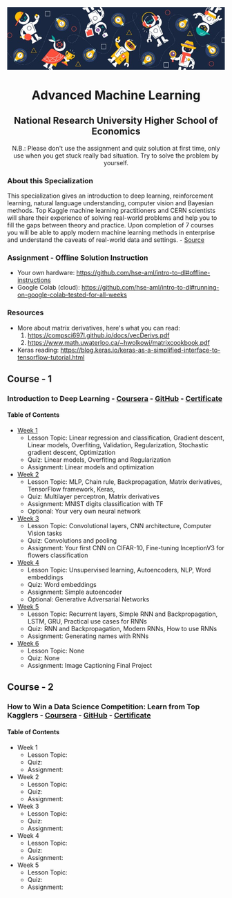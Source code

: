 <div align="center">
    <img src="./background.png">
    <h1>Advanced Machine Learning</h1>
    <h2>National Research University Higher School of Economics</h2>
    <p>N.B.: Please don't use the assignment and quiz solution at first time, only use when you get stuck really bad situation. Try to solve the problem by yourself.</p>
</div>



### About this Specialization
<p>This specialization gives an introduction to deep learning, reinforcement learning, natural language understanding, computer vision and Bayesian methods. Top Kaggle machine learning practitioners and CERN scientists will share their experience of solving real-world problems and help you to fill the gaps between theory and practice. Upon completion of 7 courses you will be able to apply modern machine learning methods in enterprise and understand the caveats of real-world data and settings. - <a href="https://www.coursera.org/specializations/aml">Source</a></p>

### Assignment - Offline Solution Instruction
- Your own hardware: https://github.com/hse-aml/intro-to-dl#offline-instructions
- Google Colab (cloud): https://github.com/hse-aml/intro-to-dl#running-on-google-colab-tested-for-all-weeks

### Resources
- More about matrix derivatives, here's what you can read:
    1. https://compsci697l.github.io/docs/vecDerivs.pdf
    2. https://www.math.uwaterloo.ca/~hwolkowi/matrixcookbook.pdf
- Keras reading: https://blog.keras.io/keras-as-a-simplified-interface-to-tensorflow-tutorial.html


## Course - 1
### Introduction to Deep Learning - [Coursera](https://www.coursera.org/learn/intro-to-deep-learning) - [GitHub](https://github.com/MrinmoiHossain/Advanced-Machine-Learning-Coursera/tree/master/Course_1-Introduction_to_Deep_Learning) - [Certificate]()

#### Table of Contents
* [Week 1](https://github.com/MrinmoiHossain/Advanced-Machine-Learning-Coursera/tree/master/Course_1-Introduction_to_Deep_Learning/Week-1)
    * Lesson Topic: Linear regression and classification, Gradient descent, Linear models, Overfiting, Validation, Regularization, Stochastic gradient descent, Optimization
    * Quiz: Linear models, Overfiting and Regularization
    * Assignment: Linear models and optimization
* [Week 2](https://github.com/MrinmoiHossain/Advanced-Machine-Learning-Coursera/tree/master/Course_1-Introduction_to_Deep_Learning/Week-2)
    * Lesson Topic: MLP, Chain rule, Backpropagation, Matrix derivatives, TensorFlow framework, Keras, 
    * Quiz: Multilayer perceptron, Matrix derivatives
    * Assignment: MNIST digits classification with TF
    * Optional: Your very own neural network
* [Week 3](https://github.com/MrinmoiHossain/Advanced-Machine-Learning-Coursera/tree/master/Course_1-Introduction_to_Deep_Learning/Week-3)
    * Lesson Topic: Convolutional layers, CNN architecture, Computer Vision tasks
    * Quiz: Convolutions and pooling
    * Assignment: Your first CNN on CIFAR-10, Fine-tuning InceptionV3 for flowers classification
* [Week 4](https://github.com/MrinmoiHossain/Advanced-Machine-Learning-Coursera/tree/master/Course_1-Introduction_to_Deep_Learning/Week-4)
    * Lesson Topic: Unsupervised learning, Autoencoders, NLP, Word embeddings
    * Quiz: Word embeddings
    * Assignment: Simple autoencoder
    * Optional: Generative Adversarial Networks
* [Week 5](https://github.com/MrinmoiHossain/Advanced-Machine-Learning-Coursera/tree/master/Course_1-Introduction_to_Deep_Learning/Week-5)
    * Lesson Topic: Recurrent layers, Simple RNN and Backpropagation, LSTM, GRU, Practical use cases for RNNs
    * Quiz: RNN and Backpropagation, Modern RNNs, How to use RNNs
    * Assignment: Generating names with RNNs
* [Week 6](https://github.com/MrinmoiHossain/Advanced-Machine-Learning-Coursera/tree/master/Course_1-Introduction_to_Deep_Learning/Week-6/)
    * Lesson Topic: None
    * Quiz: None
    * Assignment: Image Captioning Final Project


## Course - 2
### How to Win a Data Science Competition: Learn from Top Kagglers - [Coursera](https://www.coursera.org/learn/competitive-data-science/) - [GitHub](https://github.com/MrinmoiHossain/Advanced-Machine-Learning-Coursera/tree/master/Course_2-How_to_Win_A_Data_Science_Competition_Learn_from_Top_Kagglers) - [Certificate]()

#### Table of Contents
* Week 1
    * Lesson Topic: 
    * Quiz: 
    * Assignment: 
* Week 2
    * Lesson Topic: 
    * Quiz: 
    * Assignment: 
* Week 3
    * Lesson Topic: 
    * Quiz: 
    * Assignment: 
* Week 4
    * Lesson Topic: 
    * Quiz: 
    * Assignment: 
* Week 5
    * Lesson Topic: 
    * Quiz: 
    * Assignment: 